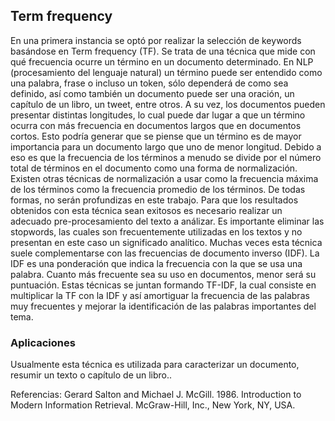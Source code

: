 ## Term frequency

En una primera instancia se optó por realizar la selección de keywords basándose en Term frequency (TF). Se trata de una técnica que mide con qué frecuencia ocurre un término en un documento determinado. En NLP (procesamiento del lenguaje natural) un término puede ser entendido como una palabra, frase o incluso un token, sólo dependerá de como sea definido, así como también un documento puede ser una oración, un capítulo de un libro, un tweet, entre otros. A su vez, los documentos pueden presentar distintas longitudes, lo cual puede dar lugar a que un término ocurra con más frecuencia en documentos largos que en documentos cortos. Esto podría generar que se piense que un término es de mayor importancia para un documento largo que uno de menor longitud. Debido a eso es que la frecuencia de los términos a menudo se divide por el número total de términos en el documento como una forma de normalización. Existen otras técnicas de normalización a usar como la frecuencia máxima de los términos como la frecuencia promedio de los términos. De todas formas, no serán profundizas en este trabajo.
Para que los resultados obtenidos con esta técnica sean exitosos es necesario realizar un adecuado pre-procesamiento del texto a análizar. Es importante eliminar las stopwords, las cuales son frecuentemente utilizadas en los textos y no presentan en este caso un significado analítico.
Muchas veces esta técnica suele complementarse con las frecuencias de documento inverso (IDF). La IDF es una ponderación que indica la frecuencia con la que se usa una palabra. Cuanto más frecuente sea su uso en documentos, menor será su puntuación. Estas técnicas se juntan formando TF-IDF, la cual consiste en multiplicar la TF con la IDF y así amortiguar la frecuencia de las palabras muy frecuentes y mejorar la identificación de las palabras importantes del tema.  




### Aplicaciones

Usualmente esta técnica es utilizada para caracterizar un documento, resumir un texto o capítulo de un libro..


Referencias: Gerard Salton and Michael J. McGill. 1986. Introduction to Modern Information Retrieval. McGraw-Hill, Inc., New York, NY, USA.
